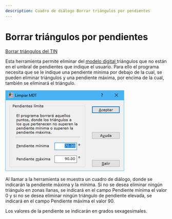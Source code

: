 ```yaml
---
description: Cuadro de diálogo Borrar triángulos por pendientes
---
```


# Borrar triángulos por pendientes

[Borrar triángulos del TIN](../fichas-de-herramientas/ficha-de-herramientas-edicion-tin/borrar-triangulos-del-tin.md)

Esta herramienta permite eliminar del [modelo digital ](../como.../como-triangulacion.md)triángulos que no están en el umbral de pendientes que indique el usuario. Para ello el programa necesita que se le indique una pendiente mínima por debajo de la cual, se pueden eliminar triángulos y una pendiente máxima, por encima de la cual, también se eliminará el triángulo.

![Cuadro de di&#xE1;logo Borrar tri&#xE1;ngulos por pendientes](../../.gitbook/assets/image%20%2855%29.png)

Al llamar a la herramienta se muestra un cuadro de diálogo, donde se indicarán la pendiente máxima y la mínima. Si no se desea eliminar ningún triángulo en zonas llanas, se indicará en el campo Pendiente mínima el valor 0 y si no se desea eliminar ningún triángulo de pendiente elevada, se indicará en el campo Pendiente máxima el valor 90.

Los valores de la pendiente se indicarán en grados sexagesimales.

